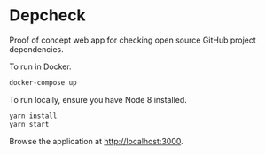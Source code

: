 # Depcheck

Proof of concept web app for checking open source GitHub project dependencies.

To run in Docker.

```sh
docker-compose up
```

To run locally, ensure you have Node 8 installed.

```sh
yarn install
yarn start
```

Browse the application at [http://localhost:3000](http://localhost:3000).
